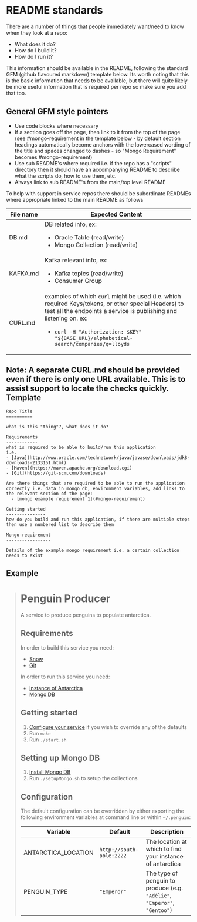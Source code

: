 README standards
================

There are a number of things that people immediately want/need to know when they look at a repo:
* What does it do?
* How do I build it?
* How do I run it?

This information should be available in the README, following the standard GFM (github flavoured markdown) template below.
Its worth noting that this is the basic information that needs to be available, but there will quite likely be more useful information that is required per repo so make sure you add that too.


General GFM style pointers
--------------------------

* Use code blocks where necessary
* If a section goes off the page, then link to it from the top of the page (see #mongo-requirement in the template below - by default section headings automatically become anchors with the lowercased wording of the title and spaces changed to dashes - so "Mongo Requirement" becomes #mongo-requirement)
* Use sub README's where required i.e. if the repo has a "scripts" directory then it should have an accompanying README to describe what the scripts do, how to use them, etc.
* Always link to sub README's from the main/top level README

To help with support in service repos there should be subordinate READMEs where appropriate linked to the main README as follows

|File name|Expected Content|
|---------|-------|
|DB.md    |DB related info, ex: <ul><li>Oracle Table (read/write)</li><li>Mongo Collection (read/write)</li></ul> |
|KAFKA.md |Kafka relevant info, ex: <ul><li>Kafka topics (read/write)</li><li>Consumer Group</li></ul>|
|CURL.md | examples of which `curl` might be used (i.e. which required Keys/tokens, or other special Headers) to test all the endpoints a service is publishing and listening on. ex: <ul><li>`curl -H "Authorization: $KEY" "${BASE_URL}/alphabetical-search/companies/q=lloyds`</li></ul>|

**Note:** A separate CURL.md should be provided even if there is only one URL available. This is to assist support to locate the checks quickly.
Template
--------

```
Repo Title
==========

what is this "thing"?, what does it do?

Requirements
------------
what is required to be able to build/run this application
i.e.
- [Java](http://www.oracle.com/technetwork/java/javase/downloads/jdk8-downloads-2133151.html)
- [Maven](https://maven.apache.org/download.cgi)
- [Git](https://git-scm.com/downloads)

Are there things that are required to be able to run the application correctly i.e. data in mongo db, environment variables, add links to the relevant section of the page:
  - [mongo example requirement 1](#mongo-requirement)

Getting started
---------------
how do you build and run this application, if there are multiple steps then use a numbered list to describe them

Mongo requirement
-----------------

Details of the example mongo requirement i.e. a certain collection needs to exist
```

Example
-------

> Penguin Producer
> ================
>
> A service to produce penguins to populate antarctica.
>
> Requirements
> ------------
>
> In order to build this service you need:
> * [Snow](https://en.wikipedia.org/wiki/Snow)
> * [Git](https://www.git-scm.com/downloads)
>
> In order to run this service you need:
> * [Instance of Antarctica](https://github.com/companieshouse/antarctica)
> * [Mongo DB](#setting-up-mongo-db)
>
> Getting started
> ---------------
>
> 1. [Configure your service](#configuration) if you wish to override any of the defaults
> 2. Run `make`
> 3. Run `./start.sh`
>
> Setting up Mongo DB
> -------------------
>
> 1. [Install Mongo DB](https://docs.mongodb.com/manual/administration/install-community/)
> 2. Run `./setupMongo.sh` to setup the collections
>
> Configuration
> -------------
>
> The default configuration can be overridden by either exporting the following environment variables
> at command line or within `~/.penguin`:
>
> Variable            | Default                 |Description
> --------------------|-------------------------|--------------
> ANTARCTICA_LOCATION |`http://south-pole:2222` |The location at which to find your instance of antarctica
> PENGUIN_TYPE        |`"Emperor"`              |The type of penguin to produce (e.g. `"Adélie"`, `"Emperor"`, `"Gentoo"`)
>

